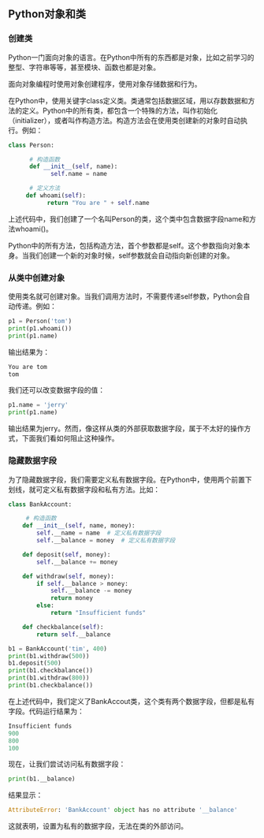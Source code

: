 
## Python对象和类

### 创建类

Python一门面向对象的语言。在Python中所有的东西都是对象，比如之前学习的整型、字符串等等，甚至模块、函数也都是对象。

面向对象编程时使用对象创建程序，使用对象存储数据和行为。

在Python中，使用关键字class定义类。类通常包括数据区域，用以存数数据和方法的定义。Python中的所有类，都包含一个特殊的方法，叫作初始化（initializer），或者叫作构造方法。构造方法会在使用类创建新的对象时自动执行。例如：

```python
class Person:

      # 构造函数
      def __init__(self, name):
            self.name = name

      # 定义方法
     def whoami(self):
           return "You are " + self.name
```

上述代码中，我们创建了一个名叫Person的类，这个类中包含数据字段name和方法whoami()。

Python中的所有方法，包括构造方法，首个参数都是self。这个参数指向对象本身。当我们创建一个新的对象时候，self参数就会自动指向新创建的对象。

### 从类中创建对象

使用类名就可创建对象。当我们调用方法时，不需要传递self参数，Python会自动传递。例如：

```python
p1 = Person('tom')
print(p1.whoami())
print(p1.name)
```

输出结果为：

```python
You are tom
tom
```

我们还可以改变数据字段的值：

```python
p1.name = 'jerry'
print(p1.name)
```

输出结果为jerry。然而，像这样从类的外部获取数据字段，属于不太好的操作方式，下面我们看如何阻止这种操作。

### 隐藏数据字段

为了隐藏数据字段，我们需要定义私有数据字段。在Python中，使用两个前置下划线，就可定义私有数据字段和私有方法。比如：

```python
class BankAccount:

     # 构造函数
    def __init__(self, name, money):
        self.__name = name  # 定义私有数据字段
        self.__balance = money  # 定义私有数据字段

    def deposit(self, money):
        self.__balance += money

    def withdraw(self, money):
        if self.__balance > money:
            self.__balance -= money
            return money
        else:
            return "Insufficient funds"

    def checkbalance(self):
        return self.__balance

b1 = BankAccount('tim', 400)
print(b1.withdraw(500))
b1.deposit(500)
print(b1.checkbalance())
print(b1.withdraw(800))
print(b1.checkbalance())
```

在上述代码中，我们定义了BankAccout类，这个类有两个数据字段，但都是私有字段。代码运行结果为：

```python
Insufficient funds
900
800
100
```

现在，让我们尝试访问私有数据字段：

```python
print(b1.__balance)
```

结果显示：

```python
AttributeError: 'BankAccount' object has no attribute '__balance'
```

这就表明，设置为私有的数据字段，无法在类的外部访问。

